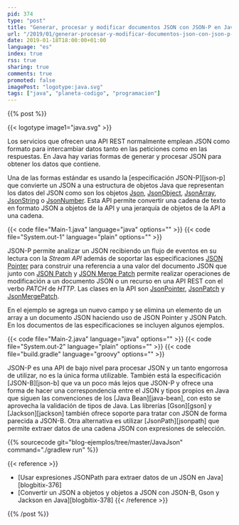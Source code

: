 ```yaml
---
pid: 374
type: "post"
title: "Generar, procesar y modificar documentos JSON con JSON-P en Java"
url: "/2019/01/generar-procesar-y-modificar-documentos-json-con-json-p-en-java/"
date: 2019-01-18T18:00:00+01:00
language: "es"
index: true
rss: true
sharing: true
comments: true
promoted: false
imagePost: "logotype:java.svg"
tags: ["java", "planeta-codigo", "programacion"]
---
```


{{% post %}}

{{< logotype image1="java.svg" >}}

Los servicios que ofrecen una API REST normalmente emplean JSON como formato para intercambiar datos tanto en las peticiones como en las respuestas. En Java hay varias formas de generar y procesar JSON para obtener los datos que contiene.

Una de las formas estándar es usando la [especificación JSON-P][json-p] que convierte un JSON a una estructura de objetos Java que representan los datos del JSON como son los objetos [Json](https://static.javadoc.io/javax.json/javax.json-api/1.1.4/javax/json/Json.html), [JsonObject](https://static.javadoc.io/javax.json/javax.json-api/1.1.4/javax/json/JsonObject.html), [JsonArray](https://static.javadoc.io/javax.json/javax.json-api/1.1.4/javax/json/JsonArray.html), [JsonString](https://static.javadoc.io/javax.json/javax.json-api/1.1.4/javax/json/JsonString.html) o [JsonNumber](https://static.javadoc.io/javax.json/javax.json-api/1.1.4/javax/json/JsonNumber.html). Esta API permite convertir una cadena de texto en formato JSON a objetos de la API y una jerarquía de objetos de la API a una cadena.

{{< code file="Main-1.java" language="java" options="" >}}
{{< code file="System.out-1" language="plain" options="" >}}

JSON-P permite analizar un JSON recibiendo un flujo de eventos en su lectura con la _Stream API_ además de soportar las especificaciones [JSON Pointer](https://tools.ietf.org/html/rfc6901) para construir una referencia a una valor del documento JSON que junto con [JSON Patch](https://tools.ietf.org/html/rfc6902) y [JSON Merge Patch](https://tools.ietf.org/html/rfc7396) permite realizar operaciones de modificación a un documento JSON o un recurso en una API REST con el verbo _PATCH_ de _HTTP_. Las clases en la API son [JsonPointer](https://static.javadoc.io/javax.json/javax.json-api/1.1.4/javax/json/JsonPointer.html), [JsonPatch](https://static.javadoc.io/javax.json/javax.json-api/1.1.4/javax/json/JsonPatch.html) y [JsonMergePatch](https://static.javadoc.io/javax.json/javax.json-api/1.1.4/javax/json/JsonMergePatch.html).

En el ejemplo se agrega un nuevo campo y se elimina un elemento de un array a un documento JSON haciendo uso de JSON Pointer y JSON Patch. En los documentos de las especificaciones se incluyen algunos ejemplos.

{{< code file="Main-2.java" language="java" options="" >}}
{{< code file="System.out-2" language="plain" options="" >}}
{{< code file="build.gradle" language="groovy" options="" >}}

JSON-P es una API de bajo nivel para procesar JSON y un tanto engorrosa de utilizar, no es la única forma utilizable. También está la especificación [JSON-B][json-b] que va un poco más lejos que JSON-P y ofrece una forma de hacer una correspondencia entre el JSON y tipos propios en Java que siguen las convenciones de los [Java Bean][java-bean], con esto se aprovecha la validación de tipos de Java. Las librerías [Gson][gson] y [Jackson][jackson] también ofrece soporte para tratar con JSON de forma parecida a JSON-B. Otra alternativa es utilizar [JsonPath][jsonpath] que permite extraer datos de una cadena JSON con expresiones de selección. 

{{% sourcecode git="blog-ejemplos/tree/master/JavaJson" command="./gradlew run" %}}

{{< reference >}}
* [Usar expresiones JSONPath para extraer datos de un JSON en Java][blogbitix-376]
* [Convertir un JSON a objetos y objetos a JSON con JSON-B, Gson y Jackson en Java][blogbitix-378]
{{< /reference >}}

{{% /post %}}
